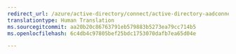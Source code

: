 ```yaml
---
redirect_url: /azure/active-directory/connect/active-directory-aadconnect-multiple-domains
translationtype: Human Translation
ms.sourcegitcommit: aa20b20c86763791eb579883b5273ea79cc714b5
ms.openlocfilehash: 6c4db4c97805bef25bdc1753070dafb7ea65d04e

---
```




<!--HONumber=Feb17_HO3-->


